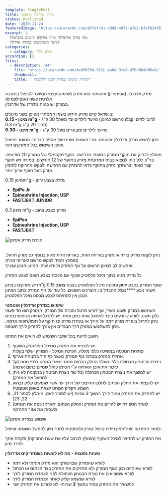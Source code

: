 ```yaml
---
template: SinglePost
title: מזרק אדרנלין אוטמטי
status: Published
date: '2020-11-24'
featuredImage: 'https://ucarecdn.com/8ffefc91-dd98-4872-a7e1-bfa5934fb7ba/'
excerpt: |-
  ?מהו מזרק אדרנלין? איזה מזרקים קיימים בישראל 
  כיצד משתמשים במזרק אדרנלין?
categories:
  - category: מידע כללי
accordion: []
files:
  - description: '##'
    file: 'https://ucarecdn.com/4ed96354-912c-4a0d-9fe8-478c804d06a8/'
    thumbnail: ''
    title: ' הנחיות שימוש במזרק קובץ להדפסה'
---
```

מזרק אדרנלין (אפינפרין) אוטומטי הוא מזרק לשימוש עצמי המיועד לטיפול בתגובה אלרגית קשה (אנפילקסיס)\
במזרק יש כמות מדודה של אדרנלין.

בישראל קיים מזרק הידוע בשמו המסחרי אפיפן בשני מינונים:\
 **מינון - 0.15 m"g**  -  מיועד לילדים עד משקל 30 ק"ג  (לרוב ילדים יקבלו מרשם למינון 0.3 m"g  סביב 20 ק"ג)\
**מינון  - 0.30 m"g** - מיועד לילדים ומבוגרים מעל 30 ק"ג

ניתן למצוא מזרק אדרנלין אוטומטי גנרי בשמות שונים של מספר חברות. החומר הפעיל ואופן השימוש בכל המזרקים זהה. 

מומלץ לבדוק את תוקף המזרק במעמד הרכישה. תוקף מקסימלי של המזרק 20 חודשים. בד"כ כלל ניתן למצוא בבית המרקחת מזרק בתוקף של 12 חודשים. במידה ויש תוקף קצר מאוד וברשותך מזרק בתוקף כדאי להמתין עם הרכישה ולבקש מהרוקח להזמין מזרק בעל תוקף ארוך יותר. 

מינון 0.15m"g - מזרק בצבע ירוק

* **EpiPe Jr**
* **Epinephrine Injection, USP** 
* **FASTJEKT JUNIOR**

מינון 0.3 m"g - מזרק בצבע צהוב

* **EpiPen**
* **Epinephrine Injection, USP** 
* **FASTJEKT**

![](https://ucarecdn.com/8bc9f2a5-238b-4e0d-ba4a-bedfb78f9762/ "הכרת מזרק אפיפן")

\
ניתן לקנות מזרק בודד או מזרק באריזה זוגית, באריזה זוגית מגיע בנוסף גם מזרק תרגול. (מומלץ תמיד לבקש מרשם לאריזה זוגית)\
יש לשים לב למינון הרשום על גוף המזרק ולוודא שזהו המינון הנכון עבורך.

כל מזרק מגיע בתוך מיכל פלסטיק שקוף עם מכסה בצבע תואם לצבע המזרק

יש מזרקים במינון m"g 0.15 שגוף המזרק בצבע **ירוק** ומכסה מיכל הפלסטיק בצבע **צהוב** השוני נובע \*\*\*\*בגלל ההבדל בין היצרנים השונים. כל עוד על גוף המזרק כתוב המינון הנכון אין להתיחס לצבע מכסה מיכל הפלסטיק

**שימוש במזרק אדרנלין אוטמטי**\
השימוש במזרק פשוט מאוד, אך דורש תרגול והכרה של המזרק.  המזרק הוא חד פעמי ולכן חשוב לוודא שיודעים כיצד לתפעל אותו בזמן אמת. יש לתרגל אחיזה ושימוש נכונים. \
ניתן לתרגל בעזרת מזרק דמה על הירך או בעזרת מזרק פג תוקף על תפוז/תפוח אדמה. ניתן להשתמש במזרק דרך הבגדים אין צורך להזריק לירך חשופה.

חשוב לדעת בכל שלבי השימוש לא רואים את המחט.

1. יש להוציא את המזרק ממיכל הפלסטיק השקוף. \
   פתיחת המכסה במשיכה כלפי מעלה, הפיכת המיכל - המזרק ישלף בקלות
2. אחיזת המזרק במרכז גוף המזרק כאשר כף היד בתנוחת אגרוף. 
3. ניצרת הביטחון הכחולה כלפי מעלה החלק הכתום ממנו יוצאת המחט כלפי מטה (קל לזכור את אופן האחיזה ע"י הסימן כחול שמיים כתום אדמה)
4. יש למשוך את ניצרת הבטחון הכחולה (כל עוד ניצרת הביטחון במקומה לא ניתן לתפעל את המזרק)
5. יש להצמיד את החלק הכתום לחלקו החיצוני של הירך עד אשר שומעים קליק (ברגע השמע הקליק המחט יוצאת באופן אטומטי)
6. יש להחזיק את המזרק צמוד לירך במשך 3 שניות (יש לספור לאט, מומלץ לספור 21, 22, 23)
7. לאחר הספירה יש להרים את המזרק (החלק הכתום יתארך ויכסה את המחט) ולעסות את אזור ההזרקה

![](https://ucarecdn.com/e22ddbe8-5418-4ba6-98a7-96f1746e4c0e/ "שימוש במזרק אפיפן")

לאחר ההזרקה יש להזמין ניידת טיפול נמרץ ולהתפנות לחדר מיון להמשך השגחה וטיפול.

את המזרק יש להחזיר למיכל השקוף (מומלץ לכתוב עליו את שעת ההזרקה) ולקחת אתך לחדר מיון.



**טעיות נפוצות - מה לא לעשות כשמזריקים אדרנלין**

* לוודא שהמזרק שברשותך הוא מזרק אימתי ולא דמה
* לוודא שאוחזים נכון בגוף המזרק ולא מחזיקים את המזרק בצד הכתום או הכחול
* לוודא שמוציאים את נצרת הבטחון הכחולה לפני הצמדת המזרק לירך
* לוודא שנשמע קליק לאחר הצמדת המזרק לירך 
* להשאיר את המזרק צמוד במשך **3** שניות- לא להרים את המזרק ישר
